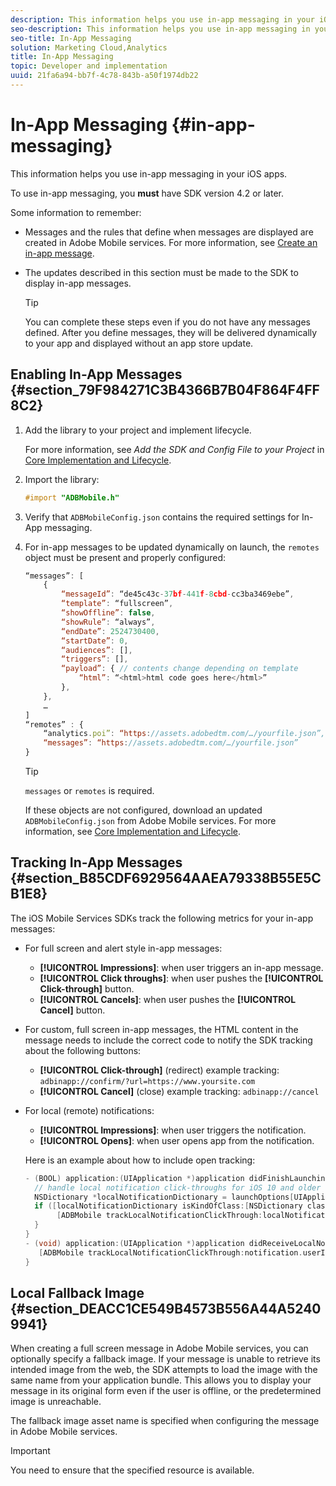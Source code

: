 ```yaml
---
description: This information helps you use in-app messaging in your iOS apps.
seo-description: This information helps you use in-app messaging in your iOS apps.
seo-title: In-App Messaging
solution: Marketing Cloud,Analytics
title: In-App Messaging
topic: Developer and implementation
uuid: 21fa6a94-bb7f-4c78-843b-a50f1974db22
---
```


# In-App Messaging {#in-app-messaging}

This information helps you use in-app messaging in your iOS apps.

 To use in-app messaging, you **must** have SDK version 4.2 or later.

Some information to remember:

* Messages and the rules that define when messages are displayed are created in Adobe Mobile services. For more information, see [Create an in-app message](/help/using/in-app-messaging/t-in-app-message/t-in-app-message.md). 
* The updates described in this section must be made to the SDK to display in-app messages.

  >[!TIP]
  >
  >You can complete these steps even if you do not have any messages defined. After you define messages, they will be delivered dynamically to your app and displayed without an app store update.

## Enabling In-App Messages {#section_79F984271C3B4366B7B04F864F4FF8C2}

1. Add the library to your project and implement lifecycle.

   For more information, see *Add the SDK and Config File to your Project* in [Core Implementation and Lifecycle](/help/ios/getting-started/requirements.md).

1. Import the library: 

   ```objective-c
   #import "ADBMobile.h"
   ```

1. Verify that `ADBMobileConfig.json` contains the required settings for In-App messaging. 
1. For in-app messages to be updated dynamically on launch, the `remotes` object must be present and properly configured:

   ```js
   “messages”: [ 
       { 
           “messageId”: “de45c43c-37bf-441f-8cbd-cc3ba3469ebe”, 
           “template”: “fullscreen”, 
           “showOffline”: false, 
           “showRule”: “always”, 
           “endDate”: 2524730400, 
           “startDate”: 0, 
           “audiences”: [], 
           “triggers”: [], 
           “payload”: { // contents change depending on template 
               “html”: “<html>html code goes here</html>” 
           }, 
       }, 
       … 
   ] 
   “remotes” : { 
       “analytics.poi”: “https://assets.adobedtm.com/…/yourfile.json”, 
       “messages”: “https://assets.adobedtm.com/…/yourfile.json” 
   }
   ```

   >[!TIP]
   >
   >`messages` or `remotes` is required.

   If these objects are not configured, download an updated `ADBMobileConfig.json` from Adobe Mobile services. For more information, see [Core Implementation and Lifecycle](/help/ios/getting-started/requirements.md).

## Tracking In-App Messages {#section_B85CDF6929564AAEA79338B55E5CB1E8}

The iOS Mobile Services SDKs track the following metrics for your in-app messages:

* For full screen and alert style in-app messages:

  * **[!UICONTROL Impressions]**: when user triggers an in-app message. 
  * **[!UICONTROL Click throughs]**: when user pushes the **[!UICONTROL Click-through]** button. 
  * **[!UICONTROL Cancels]**: when user pushes the **[!UICONTROL Cancel]** button.

* For custom, full screen in-app messages, the HTML content in the message needs to include the correct code to notify the SDK tracking about the following buttons:

  * **[!UICONTROL Click-through]** (redirect) example tracking: `adbinapp://confirm/?url=https://www.yoursite.com` 
  * **[!UICONTROL Cancel]** (close) example tracking: `adbinapp://cancel`

* For local (remote) notifications:

  * **[!UICONTROL Impressions]**: when user triggers the notification. 
  * **[!UICONTROL Opens]**: when user opens app from the notification.

  Here is an example about how to include open tracking:

  ```objective-c
  - (BOOL) application:(UIApplication *)application didFinishLaunchingWithOptions:(NSDictionary *)launchOptions { 
    // handle local notification click-throughs for iOS 10 and older 
    NSDictionary *localNotificationDictionary = launchOptions[UIApplicationLaunchOptionsLocalNotificationKey]; 
    if ([localNotificationDictionary isKindOfClass:[NSDictionary class]]) { 
         [ADBMobile trackLocalNotificationClickThrough:localNotificationDictionary]; 
    } 
  } 
  - (void) application:(UIApplication *)application didReceiveLocalNotification:(UILocalNotification *)notification { 
     [ADBMobile trackLocalNotificationClickThrough:notification.userInfo]; 
  }
  ```

## Local Fallback Image {#section_DEACC1CE549B4573B556A44A52409941}

When creating a full screen message in Adobe Mobile services, you can optionally specify a fallback image. If your message is unable to retrieve its intended image from the web, the SDK attempts to load the image with the same name from your application bundle. This allows you to display your message in its original form even if the user is offline, or the predetermined image is unreachable.

The fallback image asset name is specified when configuring the message in Adobe Mobile services.

>[!IMPORTANT]
>
>You need to ensure that the specified resource is available.


